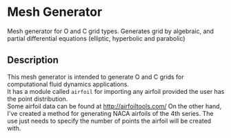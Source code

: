# Mesh Generator
Mesh generator for O and C grid types.
Generates grid by algebraic, and partial differential equations (elliptic, hyperbolic and parabolic)

## Description
This mesh generator is intended to generate O and C grids for computational fluid dynamics applications.  
It has a module called `airfoil` for importing any airfoil provided the user has the point distribution.  
Some airfoil data can be found at http://airfoiltools.com/ 
On the other hand, I've created a method for generating NACA airfoils of the 4th series. The use just needs to specify the number of points the airfoil will be created with.
